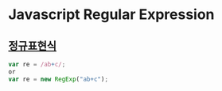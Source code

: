 # Javascript Regular Expression


## [정규표현식](https://developer.mozilla.org/ko/docs/Web/JavaScript/Guide/%EC%A0%95%EA%B7%9C%EC%8B%9D)

```javascript
var re = /ab+c/;  
or  
var re = new RegExp("ab+c");  
```

